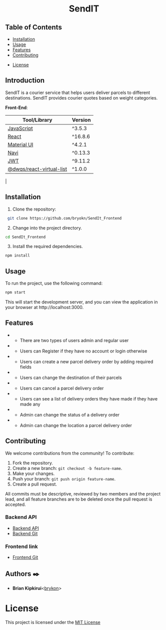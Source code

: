 <h1 align="center">SendIT</h1> 

## Table of Contents

- [Installation](##Installation)
- [Usage](##Usage)
- [Features](##Features)
- [Contributing](##Contributing)
<!-- - [Authors](##Authors) -->
- [License](#License)

## Introduction

SendIT is a courier service that helps users deliver parcels to different destinations. SendIT provides courier quotes based on weight categories.

**Front-End**:

| Tool/Library                                                                       | Version |
| ---------------------------------------------------------------------------------- | ------- |
| [JavaScript](https://www.typescriptlang.org/)                                      | ^3.5.3  |
| [React](https://reactjs.org/)                                                      | ^16.8.6 |
| [Material UI](https://material-ui.com/)                                            | ^4.2.1  |
| [Navi](https://frontarm.com/navi/en/)                                              | ^0.13.3 |
| [JWT](https://www.npmjs.com/package/auth0-js)                                      | ^9.11.2 |
| [@dwqs/react-virtual-list](https://www.npmjs.com/package/@dwqs/react-virtual-list) | ^1.0.0  |
| 

## Installation

1. Clone the repository:
```bash
 git clone https://github.com/bryokn/SendIt_Frontend
```

2. Change into the project directory.

```bash
cd SendIt_Frontend
```
3. Install the required dependencies.

```bash
npm install
```

## Usage

To run the project, use the following command:
```bash
npm start
```
This will start the development server, and you can view the application in your browser at http://localhost:3000.

## Features

- * There are two types of users admin and regular user
- * Users can Register if they have no account or login otherwise
- * Users can create a new parcel delivery order by adding required fields
- * Users can change the destination of their parcels
- * Users can cancel a parcel delivery order
- * Users can see a list of delivery orders they have made if they have made any
- * Admin can change the status of a delivery order
- * Admin can change the location a parcel delivery order

## Contributing
We welcome contributions from the community! To contribute:

1. Fork the repository.
2. Create a new branch: `git checkout -b feature-name`.
3. Make your changes.
4. Push your branch: `git push origin feature-name`.
5. Create a pull request.

All commits must be descriptive, reviewed by two members and the project lead, and all feature branches are to be deleted once the pull request is accepted.

### Backend API
- [Backend API](https://sendit-backend-qhth.onrender.com)
- [Backend Git](https://github.com/bryokn/SendIt_Backend)

### Frontend link
- [Frontend Git](https://github.com/bryokn/SendIt_Frontend)

## Authors :black_nib:

<!-- - **Naomi Lagat**<[Naomi-Jerutoe](https://github.com/Naomie-Jerutoe)>
- **Levis Ngigi**<[LevisNgigi](https://github.com/LevisNgigi)>
- **Brian Mariga**<[Brian-Mariga](https://github.com/Brian-Mariga)> -->
- **Brian Kipkirui**<[brykon](https://github.com/bryokn)>
<!-- - **Emmanuel Kimwaki** <[ewkimwaki](https://github.com/ewkimwaki)>
- **Denis Rotich** <[Dennis-Rotich](https://github.com/Dennis-Rotich)> -->

# License

This project is licensed under the [MIT License](LICENSE)
